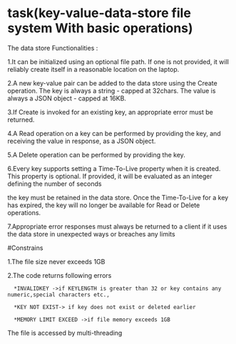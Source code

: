 # task(key-value-data-store file system With basic operations)

The data store Functionalities :

1.It can be initialized using an optional file path. If one is not provided, it will reliably create itself in a reasonable location on the laptop.

2.A new key-value pair can be added to the data store using the Create operation. The key is always a string - capped at 32chars. The value is always a JSON object - capped at 16KB.

3.If Create is invoked for an existing key, an appropriate error must be returned.

4.A Read operation on a key can be performed by providing the key, and receiving the value in response, as a JSON object.

5.A Delete operation can be performed by providing the key.


6.Every key supports setting a Time-To-Live property when it is created. This property is optional. If provided, it will be evaluated as an integer defining the number of seconds 

the key must be retained in the data store. Once the Time-To-Live for a key has expired, the key will no longer be available for Read or Delete operations.

7.Appropriate error responses must always be returned to a client if it uses the data store in unexpected ways or breaches any limits

#Constrains

1.The file size never exceeds 1GB

2.The code returns following errors  
      
      *INVALIDKEY ->if KEYLENGTH is greater than 32 or key contains any numeric,special characters etc.,
      
      *KEY NOT EXIST-> if key does not exist or deleted earlier
      
      *MEMORY LIMIT EXCEED ->if file memory exceeds 1GB

The file is accessed by multi-threading

